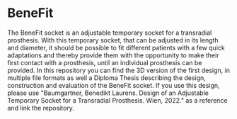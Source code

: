 # BeneFit
The BeneFit socket is an adjustable temporary socket for a transradial prosthesis. With this temporary socket, that can be adjusted in its length and diameter, it should be possible to fit different patients with a few quick adaptations and thereby provide them with the opportunity to make their first contact with a prosthesis, until an individual prosthesis can be provided.
In this repository you can find the 3D version of the first design, in multiple file formats as well a Diploma Thesis describing the design, construction and evaluation of the BeneFit socket.
If you use this design, please use "Baumgartner, Benedikt Laurens. Design of an Adjustable Temporary Socket for a Transradial Prosthesis. Wien, 2022." as a reference and link the repository.
